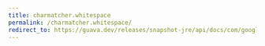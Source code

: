 ```yaml
---
title: charmatcher.whitespace
permalink: /charmatcher.whitespace/
redirect_to: https://guava.dev/releases/snapshot-jre/api/docs/com/google/common/base/CharMatcher.html#whitespace--
---
```

